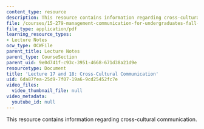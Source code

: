 ```yaml
---
content_type: resource
description: This resource contains information regarding cross-cultural communication.
file: /courses/15-279-management-communication-for-undergraduates-fall-2012/6da87fea25d97f0719a69cd25452fc7e_MIT15_279F12_lec17and18.pdf
file_type: application/pdf
learning_resource_types:
- Lecture Notes
ocw_type: OCWFile
parent_title: Lecture Notes
parent_type: CourseSection
parent_uid: 9e0d741f-c93c-3951-4668-671d38a21d9e
resourcetype: Document
title: 'Lecture 17 and 18: Cross-Cultural Communication'
uid: 6da87fea-25d9-7f07-19a6-9cd25452fc7e
video_files:
  video_thumbnail_file: null
video_metadata:
  youtube_id: null
---
```

This resource contains information regarding cross-cultural communication.

